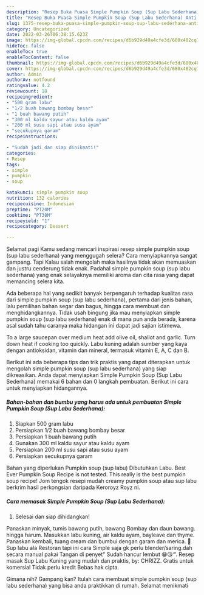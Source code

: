 ```yaml
---
description: "Resep Buka Puasa Simple Pumpkin Soup (Sup Labu Sederhana) Anti Gagal"
title: "Resep Buka Puasa Simple Pumpkin Soup (Sup Labu Sederhana) Anti Gagal"
slug: 1375-resep-buka-puasa-simple-pumpkin-soup-sup-labu-sederhana-anti-gagal
category: Uncategorized
date: 2022-03-26T06:38:15.623Z
image: https://img-global.cpcdn.com/recipes/d6b929d49a4cfe3d/680x482cq70/simple-pumpkin-soup-sup-labu-sederhana-foto-resep-utama.jpg
hideToc: false
enableToc: true
enableTocContent: false
thumbnail: https://img-global.cpcdn.com/recipes/d6b929d49a4cfe3d/680x482cq70/simple-pumpkin-soup-sup-labu-sederhana-foto-resep-utama.jpg
cover: https://img-global.cpcdn.com/recipes/d6b929d49a4cfe3d/680x482cq70/simple-pumpkin-soup-sup-labu-sederhana-foto-resep-utama.jpg
author: Admin
authorAv: notfound
ratingvalue: 4.2
reviewcount: 18
recipeingredient:
- "500 gram labu"
- "1/2 buah bawang bombay besar"
- "1 buah bawang putih"
- "300 ml kaldu sayur atau kaldu ayam"
- "200 ml susu sapi atau susu ayam"
- "secukupnya garam"
recipeinstructions:

- "Sudah jadi dan siap dinikmati!"
categories:
- Resep
tags:
- simple
- pumpkin
- soup

katakunci: simple pumpkin soup 
nutrition: 132 calories
recipecuisine: Indonesian
preptime: "PT24M"
cooktime: "PT38M"
recipeyield: "1"
recipecategory: Dessert

---
```



Selamat pagi Kamu sedang mencari inspirasi resep simple pumpkin soup (sup labu sederhana) yang menggugah selera? Cara menyiapkannya sangat gampang. Tapi Kalau salah mengolah maka hasilnya tidak akan memuaskan dan justru cenderung tidak enak. Padahal simple pumpkin soup (sup labu sederhana) yang enak selayaknya memiliki aroma dan cita rasa yang dapat memancing selera kita.


Ada beberapa hal yang sedikit banyak berpengaruh terhadap kualitas rasa dari simple pumpkin soup (sup labu sederhana), pertama dari jenis bahan, lalu pemilihan bahan segar dan bagus, hingga cara membuat dan menghidangkannya. Tidak usah bingung jika mau menyiapkan simple pumpkin soup (sup labu sederhana) enak di mana pun anda berada, karena asal sudah tahu caranya maka hidangan ini dapat jadi sajian istimewa.

To a large saucepan over medium heat add olive oil, shallot and garlic. Turn down heat if cooking too quickly. Labu kuning adalah sumber yang kaya dengan antioksidan, vitamin dan mineral, termasuk vitamin E, A, C dan B.


Berikut ini ada beberapa tips dan trik praktis yang dapat diterapkan untuk mengolah simple pumpkin soup (sup labu sederhana) yang siap dikreasikan. Anda dapat menyiapkan Simple Pumpkin Soup (Sup Labu Sederhana) memakai 6 bahan dan 0 langkah pembuatan. Berikut ini cara untuk menyiapkan hidangannya.

<!--inarticleads1-->

##### Bahan-bahan dan bumbu yang harus ada untuk pembuatan Simple Pumpkin Soup (Sup Labu Sederhana):

1. Siapkan 500 gram labu
1. Persiapkan 1/2 buah bawang bombay besar
1. Persiapkan 1 buah bawang putih
1. Gunakan 300 ml kaldu sayur atau kaldu ayam
1. Persiapkan 200 ml susu sapi atau susu ayam
1. Persiapkan secukupnya garam


Bahan yang diperlukan Pumpkin soup (sup labu) Dibutuhkan Labu. Best Ever Pumpkin Soup Recipe is not tested. This really is the best pumpkin soup recipe! Jom tengok resepi mudah creamy pumpkin soup atau sup labu berkrim hasil perkongsian daripada Keroroyz Royz ni. 

<!--inarticleads2-->

##### Cara memasak Simple Pumpkin Soup (Sup Labu Sederhana):


1. Selesai dan siap dihidangkan!

Panaskan minyak, tumis bawang putih, bawang Bombay dan daun bawang. hingga harum. Masukkan labu kuning, air kaldu ayam, bayleave dan thyme. Panaskan kembali, tuang cream dan bumbui dengan garam dan merica. 📌Sup labu ala Restoran tapi ini cara Simple saja gk perlu blender/saring.dah secara manual pakai Tangan di penyet&#34; Sudah hancur lembut 😁😘_____&#34;_____. Resep masak Sup Labu Kuning yang mudah dan praktis, by: CHRIZZ. Gratis untuk komersial Tidak perlu kredit Bebas hak cipta. 

Gimana nih? Gampang kan? Itulah cara membuat simple pumpkin soup (sup labu sederhana) yang bisa anda praktikkan di rumah. Selamat menikmati
